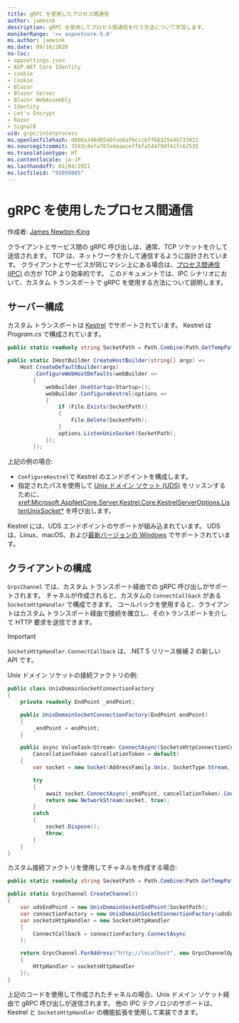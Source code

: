 ```yaml
---
title: gRPC を使用したプロセス間通信
author: jamesnk
description: gRPC を使用してプロセス間通信を行う方法について学習します。
monikerRange: '>= aspnetcore-5.0'
ms.author: jamesnk
ms.date: 09/16/2020
no-loc:
- appsettings.json
- ASP.NET Core Identity
- cookie
- Cookie
- Blazor
- Blazor Server
- Blazor WebAssembly
- Identity
- Let's Encrypt
- Razor
- SignalR
uid: grpc/interprocess
ms.openlocfilehash: d806a340d8540fce8af6ccc6ff68325e4b733922
ms.sourcegitcommit: 3593c4efa707edeaaceffbfa544f99f41fc62535
ms.translationtype: HT
ms.contentlocale: ja-JP
ms.lasthandoff: 01/04/2021
ms.locfileid: "93059885"
---
```

# <a name="inter-process-communication-with-grpc"></a>gRPC を使用したプロセス間通信

作成者: [James Newton-King](https://twitter.com/jamesnk)

クライアントとサービス間の gRPC 呼び出しは、通常、TCP ソケットを介して送信されます。 TCP は、ネットワークを介して通信するように設計されています。 クライアントとサービスが同じマシン上にある場合は、[プロセス間通信 (IPC)](https://wikipedia.org/wiki/Inter-process_communication) の方が TCP より効率的です。 このドキュメントでは、IPC シナリオにおいて、カスタム トランスポートで gRPC を使用する方法について説明します。

## <a name="server-configuration"></a>サーバー構成

カスタム トランスポートは [Kestrel](xref:fundamentals/servers/kestrel) でサポートされています。 Kestrel は *Program.cs* で構成されています。

```csharp
public static readonly string SocketPath = Path.Combine(Path.GetTempPath(), "socket.tmp");

public static IHostBuilder CreateHostBuilder(string[] args) =>
    Host.CreateDefaultBuilder(args)
        .ConfigureWebHostDefaults(webBuilder =>
        {
            webBuilder.UseStartup<Startup>();
            webBuilder.ConfigureKestrel(options =>
            {
                if (File.Exists(SocketPath))
                {
                    File.Delete(SocketPath);
                }
                options.ListenUnixSocket(SocketPath);
            });
        });
```

上記の例の場合:

* `ConfigureKestrel`で Kestrel のエンドポイントを構成します。
* 指定されたパスを使用して [Unix ドメイン ソケット (UDS)](https://wikipedia.org/wiki/Unix_domain_socket) をリッスンするために、<xref:Microsoft.AspNetCore.Server.Kestrel.Core.KestrelServerOptions.ListenUnixSocket*> を呼び出します。

Kestrel には、UDS エンドポイントのサポートが組み込まれています。 UDS は、Linux、macOS、および[最新バージョンの Windows](https://devblogs.microsoft.com/commandline/af_unix-comes-to-windows/) でサポートされています。

## <a name="client-configuration"></a>クライアントの構成

`GrpcChannel` では、カスタム トランスポート経由での gRPC 呼び出しがサポートされます。 チャネルが作成されると、カスタムの `ConnectCallback` がある `SocketsHttpHandler` で構成できます。 コールバックを使用すると、クライアントはカスタム トランスポート経由で接続を確立し、そのトランスポートを介して HTTP 要求を送信できます。

> [!IMPORTANT]
> `SocketsHttpHandler.ConnectCallback` は、.NET 5 リリース候補 2 の新しい API です。

Unix ドメイン ソケットの接続ファクトリの例:

```csharp
public class UnixDomainSocketConnectionFactory
{
    private readonly EndPoint _endPoint;

    public UnixDomainSocketConnectionFactory(EndPoint endPoint)
    {
        _endPoint = endPoint;
    }

    public async ValueTask<Stream> ConnectAsync(SocketsHttpConnectionContext _,
        CancellationToken cancellationToken = default)
    {
        var socket = new Socket(AddressFamily.Unix, SocketType.Stream, ProtocolType.Unspecified);

        try
        {
            await socket.ConnectAsync(_endPoint, cancellationToken).ConfigureAwait(false);
            return new NetworkStream(socket, true);
        }
        catch
        {
            socket.Dispose();
            throw;
        }
    }
}
```

カスタム接続ファクトリを使用してチャネルを作成する場合:

```csharp
public static readonly string SocketPath = Path.Combine(Path.GetTempPath(), "socket.tmp");

public static GrpcChannel CreateChannel()
{
    var udsEndPoint = new UnixDomainSocketEndPoint(SocketPath);
    var connectionFactory = new UnixDomainSocketConnectionFactory(udsEndPoint);
    var socketsHttpHandler = new SocketsHttpHandler
    {
        ConnectCallback = connectionFactory.ConnectAsync
    };

    return GrpcChannel.ForAddress("http://localhost", new GrpcChannelOptions
    {
        HttpHandler = socketsHttpHandler
    });
}
```

上記のコードを使用して作成されたチャネルの場合、Unix ドメイン ソケット経由で gRPC 呼び出しが送信されます。 他の IPC テクノロジのサポートは、Kestrel と `SocketsHttpHandler` の機能拡張を使用して実装できます。
